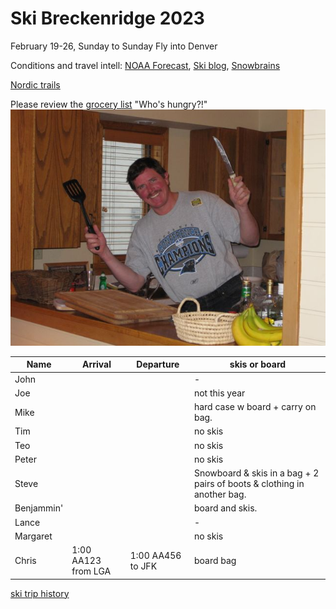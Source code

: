 # Ski Breckenridge 2023

February 19-26, Sunday to Sunday
Fly into Denver

Conditions and travel intell:
[NOAA Forecast](https://forecast.weather.gov/MapClick.php?lat=39.4816&lon=-106.0667),
[Ski blog](https://www.ski.com/blog/),
[Snowbrains](https://snowbrains.com/)

[Nordic trails](https://www.breckenridgenordic.com/)

Please review the [grocery list](groceries)
"Who's hungry?!"
![](0903ski_JacksonHole_Mike.jpg)

Name | Arrival | Departure | skis or board
---|---|----|---|
 John |	| | -
 Joe | | | not this year
 Mike | | | hard case w board + carry on bag.
 Tim | | | no skis
 Teo | | | no skis
 Peter | | | no skis
 Steve | | | Snowboard & skis in a bag + 2 pairs of boots & clothing in another bag.
 Benjammin' | | | board and skis.
 Lance | | | -
 Margaret | | | no skis
 Chris | 1:00 AA123 from LGA | 1:00 AA456 to JFK | board bag

[ski trip history](ski-trip-history)